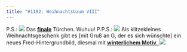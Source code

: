 ```yaml
---
title: "#1192: Weihnachtsbaum VIII"
---
```


P.S.:
<a href="http://www.fonflatter.de/advent08"><img src="http://www.fonflatter.de/adv08/kaefer.jpg"></a>
Das <a href="http://www.fonflatter.de/advent08"><strong>finale</strong></a> Türchen. Wuhuu!
P.P.S.:
<img src="http://www.fonflatter.de/bilder/weihnachten.png">
Als klitzekleines Weihnachtsgeschenk gibt es [mit Gruß an G, der es sich wünschte] ein neues Fred-Hintergrundbild, diesmal mit <a href="http://www.fonflatter.de/hintergrundbilder">
<strong>winterlichem Motiv</strong>.
<img src="http://www.fonflatter.de/bilder/hg/winter_s.png"></a>

